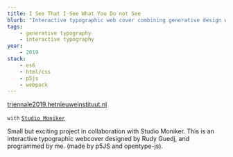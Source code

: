 ```yaml
---
title: I See That I See What You Do not See
blurb: "Interactive typographic web cover combining generative design with real-time interaction—collaboration with Studio Moniker."
tags:
    - generative typography
    - interactive typography
year:
    - 2019
stack:
    - es6
    - html/css
    - p5js
    - webpack
---
```

[triennale2019.hetnieuweinstituut.nl](https://triennale2019.hetnieuweinstituut.nl)

`with` [`Studio Moniker`](https://studiomoniker.com)

Small but exciting project in collaboration with Studio Moniker. This is an interactive typographic webcover designed by Rudy Guedj, and programmed by me. (made by p5JS and opentype-js).
